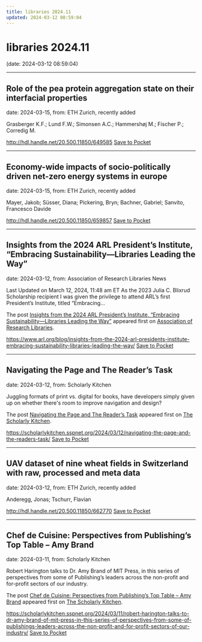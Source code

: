 ```yaml
---
title: libraries 2024.11
updated: 2024-03-12 08:59:04
---
```


# libraries 2024.11

(date: 2024-03-12 08:59:04)

---

## Role of the pea protein aggregation state on their interfacial properties

date: 2024-03-15, from: ETH Zurich, recently added

Grasberger K.F.; Lund F.W.; Simonsen A.C.; Hammershøj M.; Fischer P.; Corredig M.

<span class="feed-item-link">
<a href="http://hdl.handle.net/20.500.11850/649585">http://hdl.handle.net/20.500.11850/649585</a> <a href="https://getpocket.com/save" class="pocket-btn" data-lang="en" data-save-url="http://hdl.handle.net/20.500.11850/649585">Save to Pocket</a>
</span>

---

## Economy-wide impacts of socio-politically driven net-zero energy systems in europe

date: 2024-03-15, from: ETH Zurich, recently added

Mayer, Jakob; Süsser, Diana; Pickering, Bryn; Bachner, Gabriel; Sanvito, Francesco Davide

<span class="feed-item-link">
<a href="http://hdl.handle.net/20.500.11850/659857">http://hdl.handle.net/20.500.11850/659857</a> <a href="https://getpocket.com/save" class="pocket-btn" data-lang="en" data-save-url="http://hdl.handle.net/20.500.11850/659857">Save to Pocket</a>
</span>

---

## Insights from the 2024 ARL President’s Institute, “Embracing Sustainability—Libraries Leading the Way”

date: 2024-03-12, from: Association of Research Libraries News

<p>Last Updated on March 12, 2024, 11:48 am ET As the 2023 Julia C. Blixrud Scholarship recipient I was given the privilege to attend ARL’s first President’s Institute, titled “Embracing...</p>
<p>The post <a href="https://www.arl.org/blog/insights-from-the-2024-arl-presidents-institute-embracing-sustainability-libraries-leading-the-way/">Insights from the 2024 ARL President’s Institute, “Embracing Sustainability—Libraries Leading the Way”</a> appeared first on <a href="https://www.arl.org">Association of Research Libraries</a>.</p>


<span class="feed-item-link">
<a href="https://www.arl.org/blog/insights-from-the-2024-arl-presidents-institute-embracing-sustainability-libraries-leading-the-way/">https://www.arl.org/blog/insights-from-the-2024-arl-presidents-institute-embracing-sustainability-libraries-leading-the-way/</a> <a href="https://getpocket.com/save" class="pocket-btn" data-lang="en" data-save-url="https://www.arl.org/blog/insights-from-the-2024-arl-presidents-institute-embracing-sustainability-libraries-leading-the-way/">Save to Pocket</a>
</span>

---

## Navigating the Page and The Reader’s Task

date: 2024-03-12, from: Scholarly Kitchen

<p>Juggling formats of print vs. digital for books, have developers simply given up on whether there's room to improve navigation and design?</p>
<p>The post <a href="https://scholarlykitchen.sspnet.org/2024/03/12/navigating-the-page-and-the-readers-task/">Navigating the Page and The Reader’s Task</a> appeared first on <a href="https://scholarlykitchen.sspnet.org">The Scholarly Kitchen</a>.</p>


<span class="feed-item-link">
<a href="https://scholarlykitchen.sspnet.org/2024/03/12/navigating-the-page-and-the-readers-task/">https://scholarlykitchen.sspnet.org/2024/03/12/navigating-the-page-and-the-readers-task/</a> <a href="https://getpocket.com/save" class="pocket-btn" data-lang="en" data-save-url="https://scholarlykitchen.sspnet.org/2024/03/12/navigating-the-page-and-the-readers-task/">Save to Pocket</a>
</span>

---

## UAV dataset of nine wheat fields in Switzerland with raw, processed and meta data

date: 2024-03-12, from: ETH Zurich, recently added

Anderegg, Jonas; Tschurr, Flavian

<span class="feed-item-link">
<a href="http://hdl.handle.net/20.500.11850/662770">http://hdl.handle.net/20.500.11850/662770</a> <a href="https://getpocket.com/save" class="pocket-btn" data-lang="en" data-save-url="http://hdl.handle.net/20.500.11850/662770">Save to Pocket</a>
</span>

---

## Chef de Cuisine: Perspectives from Publishing’s Top Table – Amy Brand

date: 2024-03-11, from: Scholarly Kitchen

<p>Robert Harington talks to Dr. Amy Brand of MIT Press, in this series of perspectives from some of Publishing’s leaders across the non-profit and for-profit sectors of our industry.</p>
<p>The post <a href="https://scholarlykitchen.sspnet.org/2024/03/11/robert-harington-talks-to-dr-amy-brand-of-mit-press-in-this-series-of-perspectives-from-some-of-publishings-leaders-across-the-non-profit-and-for-profit-sectors-of-our-industry/">Chef de Cuisine: Perspectives from Publishing&#8217;s Top Table &#8211; Amy Brand</a> appeared first on <a href="https://scholarlykitchen.sspnet.org">The Scholarly Kitchen</a>.</p>


<span class="feed-item-link">
<a href="https://scholarlykitchen.sspnet.org/2024/03/11/robert-harington-talks-to-dr-amy-brand-of-mit-press-in-this-series-of-perspectives-from-some-of-publishings-leaders-across-the-non-profit-and-for-profit-sectors-of-our-industry/">https://scholarlykitchen.sspnet.org/2024/03/11/robert-harington-talks-to-dr-amy-brand-of-mit-press-in-this-series-of-perspectives-from-some-of-publishings-leaders-across-the-non-profit-and-for-profit-sectors-of-our-industry/</a> <a href="https://getpocket.com/save" class="pocket-btn" data-lang="en" data-save-url="https://scholarlykitchen.sspnet.org/2024/03/11/robert-harington-talks-to-dr-amy-brand-of-mit-press-in-this-series-of-perspectives-from-some-of-publishings-leaders-across-the-non-profit-and-for-profit-sectors-of-our-industry/">Save to Pocket</a>
</span>



<script type="text/javascript">!function(d,i){if(!d.getElementById(i)){var j=d.createElement("script");j.id=i;j.src="https://widgets.getpocket.com/v1/j/btn.js?v=1";var w=d.getElementById(i);d.body.appendChild(j);}}(document,"pocket-btn-js");</script>


